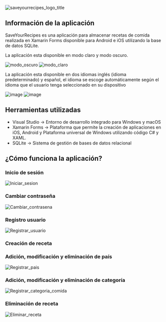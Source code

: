 ![saveyourrecipes_logo_title](https://user-images.githubusercontent.com/49475382/173410764-53137571-055b-4a6f-b83b-2747796ab317.png)

## Información de la aplicación

SaveYourRecipes es una aplicación para almacenar recetas de comida realizada en Xamarin Forms disponible para Android e iOS utilizando la base de datos SQLite.

La aplicación esta disponible en modo claro y modo oscuro.

![modo_oscuro](https://user-images.githubusercontent.com/49475382/173412184-90275fa0-5b46-4a3a-b133-46cf9e1c0231.png)
![modo_claro](https://user-images.githubusercontent.com/49475382/173412204-0fb05952-8156-4690-a801-55a8df2ad5dc.png)

La aplicación esta disponible en dos idiomas inglés (idioma predeterminado) y español, el idioma se escoge automáticamente según el idioma que el usuario tenga seleccionado en su dispositivo

![image](https://user-images.githubusercontent.com/49475382/173412998-92fffbca-121e-4ef1-99a7-b80f019ee667.png)
![image](https://user-images.githubusercontent.com/49475382/173413031-bd6d227d-a063-4fc0-a8e7-c41dea34d85c.png)

## Herramientas utilizadas

* Visual Studio -> Entorno de desarrollo integrado para Windows y macOS
* Xamarin Forms -> Plataforma que permite la creación de aplicaciones en iOS, Android y Plataforma universal de Windows utilizando código C# y XAML.
* SQLite -> Sistema de gestión de bases de datos relacional

## ¿Cómo funciona la aplicación?

### Inicio de sesión 

![Iniciar_sesion](https://user-images.githubusercontent.com/49475382/173413362-94881548-04b3-4c48-a0be-218716314b77.gif)

### Cambiar contraseña

![Cambiar_contrasena](https://user-images.githubusercontent.com/49475382/173413457-fb65d5b7-0dbf-42a5-bab6-e5a05b3ae93a.gif)

### Registro usuario

![Registrar_usuario](https://user-images.githubusercontent.com/49475382/173413533-0160687c-d1f7-4c09-8a53-a2032d481ce2.gif)

### Creación de receta

### Adición, modificación y eliminación de país

![Registrar_pais](https://user-images.githubusercontent.com/49475382/173413828-bfc09eee-8a6c-471b-b29d-3e1bf189fb22.gif)

### Adición, modificación y eliminación de categoría

![Registrar_categoria_comida](https://user-images.githubusercontent.com/49475382/173413865-eb09f617-d797-441e-9150-0eaa1b842d7d.gif)

### Eliminación de receta

![Eliminar_receta](https://user-images.githubusercontent.com/49475382/173413944-6a727629-7584-4013-96d1-10267075257d.gif)
